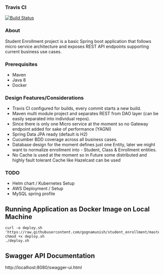 ### Travis CI 

[![Build Status](https://travis-ci.com/gognamunish/student_enrollment.svg?branch=master)](https://travis-ci.com/gognamunish/student_enrollment)

### About
Student Enrollment project is a basic Spring boot application that follows micro service architecture and exposes REST API endpoints supporting current business use cases.

### Prerequisites

- Maven
- Java 8
- Docker

### Design Features/Considerations
- Travis CI configured for builds, every commit starts a new build. 
- Maven multi module project and separates REST from DAO layer (can be easily separated into individual repos).
- Since there is only one Micro service at the moment so no Gateway endpoint added for sake of performance (YAGNI) 
- Spring Data JPA ready (default is H2)
- Cucumber BDD coverage across all business cases.
- Database design for the moment defines just one Entity, later we might want to normalize enrollment into - Student, Class & Enrollment entities.
- No Cache is used at the moment so in Future some distributed and highly fault tolerant Cache like Hazelcast can be used

### TODO
- Helm chart / Kubernetes Setup
- AWS Deployment / Setup
- MySQL spring profile

## Running Application as Docker Image on Local Machine
```shell script
curl -o deploy.sh 'https://raw.githubusercontent.com/gognamunish/student_enrollment/master/scripts/deploy.sh'
chmod +x deploy.sh
./deploy.sh
```


## Swagger API Documentation

http://localhost:8080/swagger-ui.html



